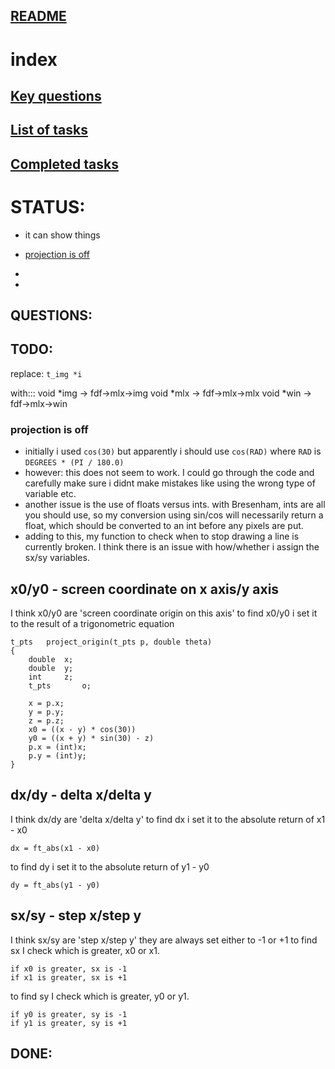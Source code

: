 ##	[README](README.md#index)  
#	index  

##	[Key questions](#questions)  
##	[List of tasks](#todo)  
##	[Completed tasks](#done)  

#	STATUS:

+	it can show things
-	[projection is off](#projection-is-off)
+	
+	

##	QUESTIONS:

##	TODO:

replace:
`t_img *i`

with:::
	void *img -> fdf->mlx->img
	void *mlx -> fdf->mlx->mlx
	void *win -> fdf->mlx->win

###	projection is off

-	initially i used `cos(30)` but apparently i should use `cos(RAD)` where `RAD` is `DEGREES * (PI / 180.0)`
-	however: this does not seem to work. I could go through the code and carefully make sure i didnt make mistakes like using the wrong type of variable etc.
-	another issue is the use of floats versus ints. with Bresenham, ints are all you should use, so my conversion using sin/cos will necessarily return a float, which should be converted to an int before any pixels are put.
-	adding to this, my function to check when to stop drawing a line is currently broken. I think there is an issue with how/whether i assign the sx/sy variables.


##	x0/y0		-	screen coordinate on x axis/y axis
I think x0/y0 are 'screen coordinate origin on this axis'
to find x0/y0 i set it to the result of a trigonometric equation

	t_pts	project_origin(t_pts p, double theta)
	{
		double	x;
		double	y;
		int		z;
		t_pts		o;

		x = p.x;
		y = p.y;
		z = p.z;
		x0 = ((x - y) * cos(30))
		y0 = ((x + y) * sin(30) - z)
		p.x = (int)x;
		p.y = (int)y;
	}


##	dx/dy		-	delta x/delta y
I think dx/dy are 'delta x/delta y'
to find dx i set it to the absolute return of x1 - x0
	
	dx = ft_abs(x1 - x0)
to find dy i set it to the absolute return of y1 - y0
	
	dy = ft_abs(y1 - y0)
##	sx/sy		-	step x/step y
I think sx/sy are 'step x/step y'
they are always set either to -1 or +1
to find sx I check which is greater, x0 or x1.

	if x0 is greater, sx is -1
	if x1 is greater, sx is +1
to find sy I check which is greater, y0 or y1.

	if y0 is greater, sy is -1
	if y1 is greater, sy is +1

##	DONE: